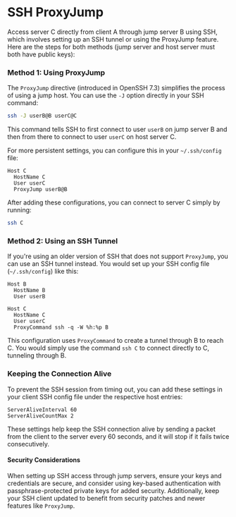 # SSH ProxyJump

Access server C directly from client A through jump server B using SSH, which involves setting up an SSH tunnel or using the ProxyJump feature. Here are the steps for both methods (jump server and host server must both have public keys):

### Method 1: Using ProxyJump

The `ProxyJump` directive (introduced in OpenSSH 7.3) simplifies the process of using a jump host. You can use the `-J` option directly in your SSH command:

```bash
ssh -J userB@B userC@C
```

This command tells SSH to first connect to user `userB` on jump server B and then from there to connect to user `userC` on host server C.

For more persistent settings, you can configure this in your `~/.ssh/config` file:

```plaintext
Host C
  HostName C
  User userC
  ProxyJump userB@B
```

After adding these configurations, you can connect to server C simply by running:

```bash
ssh C
```

### Method 2: Using an SSH Tunnel

If you're using an older version of SSH that does not support `ProxyJump`, you can use an SSH tunnel instead. You would set up your SSH config file (`~/.ssh/config`) like this:

```plaintext
Host B
  HostName B
  User userB

Host C
  HostName C
  User userC
  ProxyCommand ssh -q -W %h:%p B
```

This configuration uses `ProxyCommand` to create a tunnel through B to reach C. You would simply use the command `ssh C` to connect directly to C, tunneling through B.

### Keeping the Connection Alive

To prevent the SSH session from timing out, you can add these settings in your client SSH config file under the respective host entries:

```plaintext
ServerAliveInterval 60
ServerAliveCountMax 2
```

These settings help keep the SSH connection alive by sending a packet from the client to the server every 60 seconds, and it will stop if it fails twice consecutively.

#### Security Considerations

When setting up SSH access through jump servers, ensure your keys and credentials are secure, and consider using key-based authentication with passphrase-protected private keys for added security. Additionally, keep your SSH client updated to benefit from security patches and newer features like `ProxyJump`.
